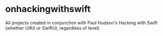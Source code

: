 # onhackingwithswift
All projects created in conjunction with Paul Hudson's Hacking with Swift (whether UIKit or SwiftUI, regardless of level)

